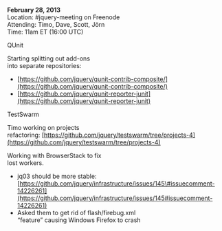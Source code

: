**February 28, 2013**  
 Location: \#jquery-meeting on Freenode  
 Attending: Timo, Dave, Scott, Jörn  
 Time: 11am ET (16:00 UTC)

QUnit

Starting splitting out add-ons  
 into separate repositories:

-   [https://github.com/jquery/qunit-contrib-composite/](https://github.com/jquery/qunit-contrib-composite/)
-   [https://github.com/jquery/qunit-reporter-junit](https://github.com/jquery/qunit-reporter-junit)

TestSwarm

Timo working on projects  
 refactoring:
[https://github.com/jquery/testswarm/tree/projects-4](https://github.com/jquery/testswarm/tree/projects-4)  

Working with BrowserStack to fix  
 lost workers.

-   jq03 should be more stable:
    [https://github.com/jquery/infrastructure/issues/145\#issuecomment-14226261](https://github.com/jquery/infrastructure/issues/145#issuecomment-14226261)
-   Asked them to get rid of flash/firebug.xml  
     “feature” causing Windows Firefox to crash

 

 
